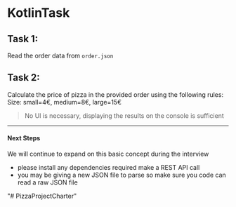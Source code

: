 # KotlinTask

## Task 1:
Read the order data from  `order.json`

## Task 2:
Calculate the price of pizza in the provided order using the following rules:
Size: small=4€, medium=8€, large=15€



> No UI is necessary, displaying the results on the console is sufficient
---

#### Next Steps
We will continue to expand on this basic concept during the interview

- please install any dependencies required make a REST API call
- you may be giving a new JSON file to parse so make sure you code can read a raw JSON file


"# PizzaProjectCharter" 
